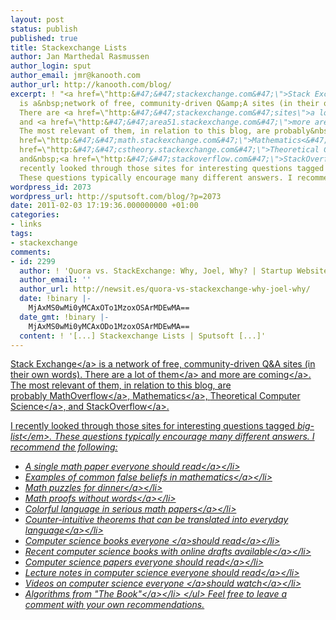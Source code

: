 ```yaml
---
layout: post
status: publish
published: true
title: Stackexchange Lists
author: Jan Marthedal Rasmussen
author_login: sput
author_email: jmr@kanooth.com
author_url: http://kanooth.com/blog/
excerpt: ! "<a href=\"http:&#47;&#47;stackexchange.com&#47;\">Stack Exchange<&#47;a>
  is a&nbsp;network of free, community-driven Q&amp;A sites (in their own words).
  There are <a href=\"http:&#47;&#47;stackexchange.com&#47;sites\">a lot of them<&#47;a>
  and <a href=\"http:&#47;&#47;area51.stackexchange.com&#47;\">more are coming<&#47;a>.
  The most relevant of them, in relation to this blog, are probably&nbsp;<a href=\"http:&#47;&#47;mathoverflow.net&#47;\">MathOverflow<&#47;a>,&nbsp;<a
  href=\"http:&#47;&#47;math.stackexchange.com&#47;\">Mathematics<&#47;a>,&nbsp;<a
  href=\"http:&#47;&#47;cstheory.stackexchange.com&#47;\">Theoretical Computer Science<&#47;a>,
  and&nbsp;<a href=\"http:&#47;&#47;stackoverflow.com&#47;\">StackOverflow<&#47;a>.\r\n\r\nI
  recently looked through those sites for interesting questions tagged <em>big-list<&#47;em>.
  These questions typically encourage many different answers. I recommend the following:\r\n"
wordpress_id: 2073
wordpress_url: http://sputsoft.com/blog/?p=2073
date: 2011-02-03 17:19:36.000000000 +01:00
categories:
- links
tags:
- stackexchange
comments:
- id: 2299
  author: ! 'Quora vs. StackExchange: Why, Joel, Why? | Startup Websites'
  author_email: ''
  author_url: http://newsit.es/quora-vs-stackexchange-why-joel-why/
  date: !binary |-
    MjAxMS0wMi0yMCAxOTo1MzoxOSArMDEwMA==
  date_gmt: !binary |-
    MjAxMS0wMi0yMCAxODo1MzoxOSArMDEwMA==
  content: ! '[...] Stackexchange Lists | Sputsoft [...]'
---
```

<a href="http:&#47;&#47;stackexchange.com&#47;">Stack Exchange<&#47;a> is a&nbsp;network of free, community-driven Q&amp;A sites (in their own words). There are <a href="http:&#47;&#47;stackexchange.com&#47;sites">a lot of them<&#47;a> and <a href="http:&#47;&#47;area51.stackexchange.com&#47;">more are coming<&#47;a>. The most relevant of them, in relation to this blog, are probably&nbsp;<a href="http:&#47;&#47;mathoverflow.net&#47;">MathOverflow<&#47;a>,&nbsp;<a href="http:&#47;&#47;math.stackexchange.com&#47;">Mathematics<&#47;a>,&nbsp;<a href="http:&#47;&#47;cstheory.stackexchange.com&#47;">Theoretical Computer Science<&#47;a>, and&nbsp;<a href="http:&#47;&#47;stackoverflow.com&#47;">StackOverflow<&#47;a>.

I recently looked through those sites for interesting questions tagged <em>big-list<&#47;em>. These questions typically encourage many different answers. I recommend the following:
<a id="more"></a><a id="more-2073"></a>
<ul>
	<li><a href="http:&#47;&#47;mathoverflow.net&#47;questions&#47;2144&#47;a-single-paper-everyone-should-read">A single math paper everyone should read<&#47;a><&#47;li>
	<li><a href="http:&#47;&#47;mathoverflow.net&#47;questions&#47;23478&#47;examples-of-common-false-beliefs-in-mathematics">Examples of common false beliefs in mathematics<&#47;a><&#47;li>
	<li><a href="http:&#47;&#47;mathoverflow.net&#47;questions&#47;29323&#47;math-puzzles-for-dinner">Math puzzles for dinner<&#47;a><&#47;li>
	<li><a href="http:&#47;&#47;mathoverflow.net&#47;questions&#47;8846&#47;proofs-without-words">Math proofs without words<&#47;a><&#47;li>
	<li><a href="http:&#47;&#47;mathoverflow.net&#47;questions&#47;22299&#47;what-are-some-examples-of-colorful-language-in-serious-mathematics-papers">Colorful language in serious math papers<&#47;a><&#47;li>
	<li><a href="http:&#47;&#47;math.stackexchange.com&#47;questions&#47;250&#47;a-challenge-by-r-p-feynman-give-counter-intuitive-theorems-that-can-be-transl">Counter-intuitive theorems that can be translated into everyday language<&#47;a><&#47;li>
	<li><a href="http:&#47;&#47;cstheory.stackexchange.com&#47;questions&#47;3253&#47;what-books-should-everyone-read">Computer science books everyone <&#47;a><a href="http:&#47;&#47;cstheory.stackexchange.com&#47;questions&#47;3253&#47;what-books-should-everyone-read">should read<&#47;a><&#47;li>
	<li><a href="http:&#47;&#47;cstheory.stackexchange.com&#47;questions&#47;3540&#47;what-are-the-recent-tcs-books-whose-drafts-are-available-online&#47;">Recent computer science books with online drafts available<&#47;a><&#47;li>
	<li><a href="http:&#47;&#47;cstheory.stackexchange.com&#47;questions&#47;1168&#47;what-papers-should-everyone-read">Computer science papers everyone should read<&#47;a><&#47;li>
	<li><a href="http:&#47;&#47;cstheory.stackexchange.com&#47;questions&#47;4074&#47;what-lecture-notes-should-everyone-read&#47;">Lecture notes in computer science everyone should read<&#47;a><&#47;li>
	<li><a href="http:&#47;&#47;cstheory.stackexchange.com&#47;questions&#47;1198&#47;what-videos-should-everybody-watch">Videos on computer science everyone <&#47;a><a href="http:&#47;&#47;cstheory.stackexchange.com&#47;questions&#47;1198&#47;what-videos-should-everybody-watch">should watch<&#47;a><&#47;li>
	<li><a href="http:&#47;&#47;cstheory.stackexchange.com&#47;questions&#47;189&#47;algorithms-from-the-book">Algorithms from "The Book"<&#47;a><&#47;li>
<&#47;ul>
Feel free to leave a comment with your own recommendations.
